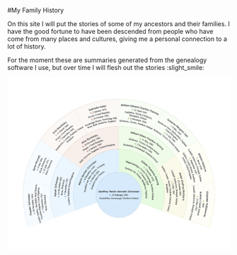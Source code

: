 #My Family History

On this site I will put the stories of some of my ancestors and their families. I have the good fortune to have been descended from people who have come from many places and cultures, giving me a personal connection to a lot of history.

For the moment these are summaries generated from the genealogy software I use, but over time I will flesh out the stories :slight_smile:

![Fan chart][def]

[def]: assets/GeoffFanChart.jpg